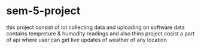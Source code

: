 # sem-5-project 
this project consist of iot collecting data and uploading on software 
data contains tempreture & humadity readings and also thins project cosist a part of api where user can get live updates of weather of any location
